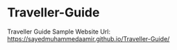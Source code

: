 # Traveller-Guide
Traveller Guide Sample Website
Url: https://sayedmuhammedaamir.github.io/Traveller-Guide/

